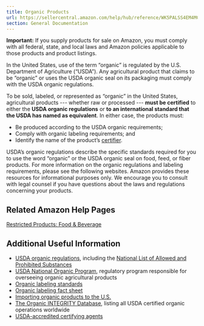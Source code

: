 ```yaml
---
title: Organic Products
url: https://sellercentral.amazon.com/help/hub/reference/WK5PALSS4EM4MCT
section: General Documentation
---
```


**Important:** If you supply products for sale on Amazon, you must comply with
all federal, state, and local laws and Amazon policies applicable to those
products and product listings.

In the United States, use of the term “organic” is regulated by the U.S.
Department of Agriculture (“USDA”). Any agricultural product that claims to be
“organic” or uses the USDA organic seal on its packaging must comply with the
USDA organic regulations.

To be sold, labeled, or represented as “organic” in the United States,
agricultural products --- whether raw or processed --- **must be certified**
to either the **USDA organic regulations** or **to an international standard
that the USDA has named as equivalent**. In either case, the products must:

  * Be produced according to the USDA organic requirements;
  * Comply with organic labeling requirements; and
  * Identify the name of the product’s [certifier](https://www.ams.usda.gov/services/organic-certification/certifying-agents).

USDA’s organic regulations describe the specific standards required for you to
use the word “organic” or the USDA organic seal on food, feed, or fiber
products. For more information on the organic regulations and labeling
requirements, please see the following websites. Amazon provides these
resources for informational purposes only. We encourage you to consult with
legal counsel if you have questions about the laws and regulations concerning
your products.

## Related Amazon Help Pages

[Restricted Products: Food &
Beverage](https://sellercentral.amazon.com/gp/help/external/200164550)

## Additional Useful Information

  * [USDA organic regulations](http://www.ecfr.gov/cgi-bin/text-idx?c=ecfr&sid=3f34f4c22f9aa8e6d9864cc2683cea02&tpl=/ecfrbrowse/Title07/7cfr205_main_02.tpl), including the [National List of Allowed and Prohibited Substances](https://www.ams.usda.gov/rules-regulations/organic/national-list)
  * [USDA National Organic Program](http://www.ams.usda.gov/nop), regulatory program responsible for overseeing organic agricultural products
  * [Organic labeling standards](https://www.ams.usda.gov/grades-standards/organic-labeling-standards)
  * [Organic labeling fact sheet](https://www.ams.usda.gov/sites/default/files/media/Labeling%20Organic%20Products.pdf)
  * [Importing organic products to the U.S.](https://www.ams.usda.gov/sites/default/files/media/Importing%20Organic%20Products%20Factsheet.pdf)
  * [The Organic INTEGRITY Database](https://organic.ams.usda.gov/integrity/), listing all USDA certified organic operations worldwide
  * [USDA-accredited certifying agents](https://www.ams.usda.gov/services/organic-certification/certifying-agents)

